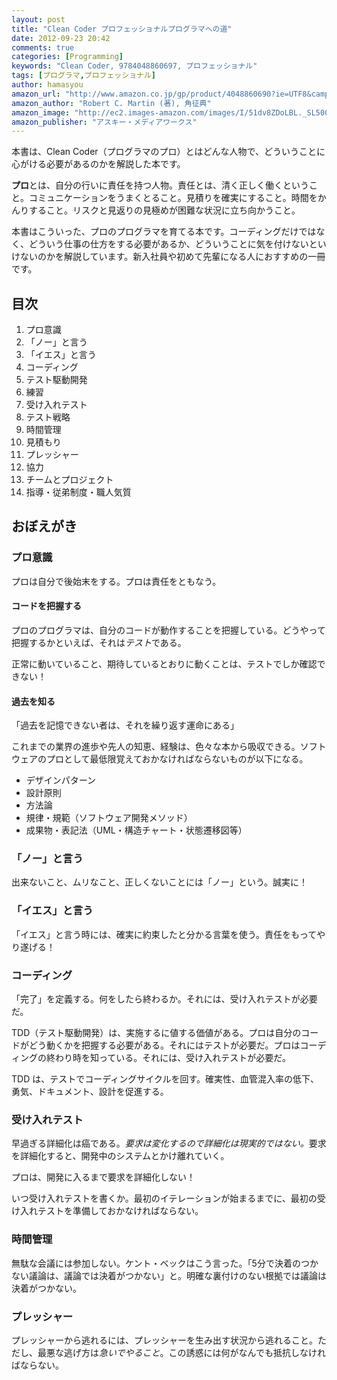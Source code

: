 ```yaml
---
layout: post
title: "Clean Coder プロフェッショナルプログラマへの道"
date: 2012-09-23 20:42
comments: true
categories: [Programming]
keywords: "Clean Coder, 9784048860697, プロフェッショナル"
tags: [プログラマ,プロフェッショナル]
author: hamasyou
amazon_url: "http://www.amazon.co.jp/gp/product/4048860690?ie=UTF8&camp=247&creativeASIN=4048860690&linkCode=xm2&tag=sorehabooks-22"
amazon_author: "Robert C. Martin (著), 角征典"
amazon_image: "http://ec2.images-amazon.com/images/I/51dv8ZDoLBL._SL500.jpg"
amazon_publisher: "アスキー・メディアワークス"
---
```


本書は、Clean Coder（プログラマのプロ）とはどんな人物で、どういうことに心がける必要があるのかを解説した本です。

<strong>プロ</strong>とは、自分の行いに責任を持つ人物。責任とは、清く正しく働くということ。コミュニケーションをうまくとること。見積りを確実にすること。時間をかんりすること。リスクと見返りの見極めが困難な状況に立ち向かうこと。

本書はこういった、プロのプログラマを育てる本です。コーディングだけではなく、どういう仕事の仕方をする必要があるか、どういうことに気を付けないといけないのかを解説しています。新入社員や初めて先輩になる人におすすめの一冊です。


<!-- more -->

<h2>目次</h2>

<ol><li>プロ意識</li>
<li>「ノー」と言う</li>
<li>「イエス」と言う</li>
<li>コーディング</li>
<li>テスト駆動開発</li>
<li>練習</li>
<li>受け入れテスト</li>
<li>テスト戦略</li>
<li>時間管理</li>
<li>見積もり</li>
<li>プレッシャー</li>
<li>協力</li>
<li>チームとプロジェクト</li>
<li>指導・従弟制度・職人気質</li>
</ol>

<h2>おぼえがき</h2>

<h3>プロ意識</h3>

プロは自分で後始末をする。プロは責任をともなう。

<h4>コードを把握する</h4>

プロのプログラマは、自分のコードが動作することを把握している。どうやって把握するかといえば、それは<em>テスト</em>である。

正常に動いていること、期待しているとおりに動くことは、テストでしか確認できない！

<h4>過去を知る</h4>

<p class="option">「過去を記憶できない者は、それを繰り返す運命にある」</p>

これまでの業界の進歩や先人の知恵、経験は、色々な本から吸収できる。ソフトウェアのプロとして最低限覚えておかなければならないものが以下になる。

<ul><li>デザインパターン</li><li>設計原則</li><li>方法論</li><li>規律・規範（ソフトウェア開発メソッド）</li><li>成果物・表記法（UML・構造チャート・状態遷移図等）</li></ul>

<h3>「ノー」と言う</h3>

出来ないこと、ムリなこと、正しくないことには「ノー」という。誠実に！

<h3>「イエス」と言う</h3>

「イエス」と言う時には、確実に約束したと分かる言葉を使う。責任をもってやり遂げる！

<h3>コーディング</h3>

「完了」を定義する。何をしたら終わるか。それには、受け入れテストが必要だ。

TDD（テスト駆動開発）は、実施するに値する価値がある。プロは自分のコードがどう動くかを把握する必要がある。それにはテストが必要だ。プロはコーディングの終わり時を知っている。それには、受け入れテストが必要だ。

TDD は、テストでコーディングサイクルを回す。確実性、血管混入率の低下、勇気、ドキュメント、設計を促進する。

<h3>受け入れテスト</h3>

早過ぎる詳細化は癌である。<em>要求は変化するので詳細化は現実的ではない。</em>要求を詳細化すると、開発中のシステムとかけ離れていく。

プロは、開発に入るまで要求を詳細化しない！

いつ受け入れテストを書くか。最初のイテレーションが始まるまでに、最初の受け入れテストを準備しておかなければならない。

<h3>時間管理</h3>

無駄な会議には参加しない。ケント・ベックはこう言った。「5分で決着のつかない議論は、議論では決着がつかない」と。明確な裏付けのない根拠では議論は決着がつかない。

<h3>プレッシャー</h3>

プレッシャーから逃れるには、プレッシャーを生み出す状況から逃れること。ただし、最悪な逃げ方は<em>急いでやること</em>。この誘惑には何がなんでも抵抗しなければならない。




